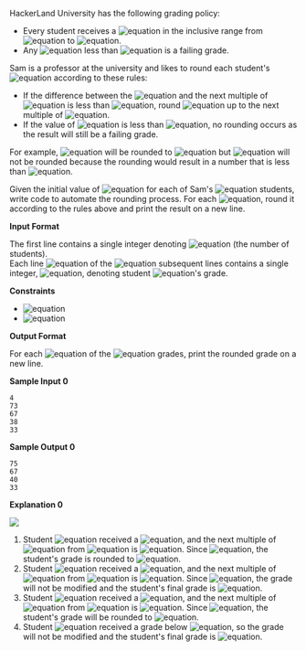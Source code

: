 HackerLand University has the following grading policy:

* Every student receives a ![equation](https://latex.codecogs.com/svg.latex?\inline&space;grade) in the inclusive range from ![equation](https://latex.codecogs.com/svg.latex?\inline&space;0) to ![equation](https://latex.codecogs.com/svg.latex?\inline&space;100).
* Any ![equation](https://latex.codecogs.com/svg.latex?\inline&space;grade) less than ![equation](https://latex.codecogs.com/svg.latex?\inline&space;40) is a failing grade.

Sam is a professor at the university and likes to round each student's ![equation](https://latex.codecogs.com/svg.latex?\inline&space;grade) according to these rules:

* If the difference between the ![equation](https://latex.codecogs.com/svg.latex?\inline&space;grade) and the next multiple of ![equation](https://latex.codecogs.com/svg.latex?\inline&space;5) is less than ![equation](https://latex.codecogs.com/svg.latex?\inline&space;3), round ![equation](https://latex.codecogs.com/svg.latex?\inline&space;grade) up to the next multiple of ![equation](https://latex.codecogs.com/svg.latex?\inline&space;5).
* If the value of ![equation](https://latex.codecogs.com/svg.latex?\inline&space;grade) is less than ![equation](https://latex.codecogs.com/svg.latex?\inline&space;38), no rounding occurs as the result will still be a failing grade.

For example, ![equation](https://latex.codecogs.com/svg.latex?\inline&space;grade&space;=&space;84) will be rounded to ![equation](https://latex.codecogs.com/svg.latex?\inline&space;85) but ![equation](https://latex.codecogs.com/svg.latex?\inline&space;grade&space;=&space;29) will not be rounded because the rounding would result in a number that is less than ![equation](https://latex.codecogs.com/svg.latex?\inline&space;40).

Given the initial value of ![equation](https://latex.codecogs.com/svg.latex?\inline&space;grade) for each of Sam's ![equation](https://latex.codecogs.com/svg.latex?\inline&space;n) students, write code to automate the rounding process. For each ![equation](https://latex.codecogs.com/svg.latex?\inline&space;grade_i), round it according to the rules above and print the result on a new line.

__Input Format__

The first line contains a single integer denoting ![equation](https://latex.codecogs.com/svg.latex?\inline&space;n) (the number of students).<br> 
Each line ![equation](https://latex.codecogs.com/svg.latex?\inline&space;i) of the ![equation](https://latex.codecogs.com/svg.latex?\inline&space;n) subsequent lines contains a single integer, ![equation](https://latex.codecogs.com/svg.latex?\inline&space;grade_i), denoting student ![equation](https://latex.codecogs.com/svg.latex?\inline&space;i)'s grade.

__Constraints__
* ![equation](https://latex.codecogs.com/svg.latex?\inline&space;1&space;\le&space;n&space;\le&space;60)
* ![equation](https://latex.codecogs.com/svg.latex?\inline&space;0&space;\le&space;grade_i&space;\le&space;100)

__Output Format__

For each ![equation](https://latex.codecogs.com/svg.latex?\inline&space;grade_i) of the ![equation](https://latex.codecogs.com/svg.latex?\inline&space;n) grades, print the rounded grade on a new line.

__Sample Input 0__
```commandline
4
73
67
38
33
```
__Sample Output 0__
```commandline
75
67
40
33
```
__Explanation 0__

![](https://github.com/avtomato/HackerRank/blob/master/Algorithms/img/1484768684-54439977a1-curving2.png)

1. Student ![equation](https://latex.codecogs.com/svg.latex?\inline&space;1) received a ![equation](https://latex.codecogs.com/svg.latex?\inline&space;73), and the next multiple of ![equation](https://latex.codecogs.com/svg.latex?\inline&space;5) from ![equation](https://latex.codecogs.com/svg.latex?\inline&space;73) is ![equation](https://latex.codecogs.com/svg.latex?\inline&space;75). Since ![equation](https://latex.codecogs.com/svg.latex?\inline&space;75&space;-&space;73&space;<&space;3), the student's grade is rounded to ![equation](https://latex.codecogs.com/svg.latex?\inline&space;75).
2. Student ![equation](https://latex.codecogs.com/svg.latex?\inline&space;2) received a ![equation](https://latex.codecogs.com/svg.latex?\inline&space;67), and the next multiple of ![equation](https://latex.codecogs.com/svg.latex?\inline&space;5) from ![equation](https://latex.codecogs.com/svg.latex?\inline&space;67) is ![equation](https://latex.codecogs.com/svg.latex?\inline&space;70). Since ![equation](https://latex.codecogs.com/svg.latex?\inline&space;70&space;-&space;67&space;=&space;3), the grade will not be modified and the student's final grade is ![equation](https://latex.codecogs.com/svg.latex?\inline&space;67).
3. Student ![equation](https://latex.codecogs.com/svg.latex?\inline&space;3) received a ![equation](https://latex.codecogs.com/svg.latex?\inline&space;38), and the next multiple of ![equation](https://latex.codecogs.com/svg.latex?\inline&space;5) from ![equation](https://latex.codecogs.com/svg.latex?\inline&space;38) is ![equation](https://latex.codecogs.com/svg.latex?\inline&space;40). Since ![equation](https://latex.codecogs.com/svg.latex?\inline&space;40&space;-&space;38&space;<&space;3), the student's grade will be rounded to ![equation](https://latex.codecogs.com/svg.latex?\inline&space;40).
4. Student ![equation](https://latex.codecogs.com/svg.latex?\inline&space;4) received a grade below ![equation](https://latex.codecogs.com/svg.latex?\inline&space;38), so the grade will not be modified and the student's final grade is ![equation](https://latex.codecogs.com/svg.latex?\inline&space;33).